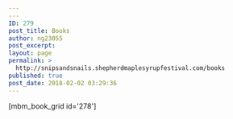 ```yaml
---
---
ID: 279
post_title: Books
author: ng23055
post_excerpt:
layout: page
permalink: >
  http://snipsandsnails.shepherdmaplesyrupfestival.com/books
published: true
post_date: 2018-02-02 03:29:36
---
```

[mbm_book_grid id='278']